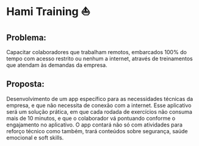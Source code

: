 # Hami Training :sailboat:

## Problema:

Capacitar colaboradores que trabalham remotos, embarcados 100% do tempo com acesso restrito ou nenhum a internet, através de treinamentos que atendam às demandas da empresa.
 
 ## Proposta: 

Desenvolvimento de um app específico para as necessidades técnicas da empresa, e que não necessita de conexão com a internet.
Esse aplicativo será um solução prática, em que cada rodada de exercícios não consuma mais de 10 minutos, e que o colaborador vá pontuando conforme o engajamento no aplicativo.
O app contará não só com atividades para reforço técnico como também, trará conteúdos sobre segurança, saúde emocional e soft skills.

